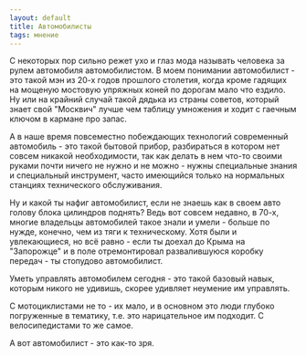 ```yaml
---
layout: default
title: Автомобилисты
tags: мнение
---
```

С некоторых пор сильно режет ухо и глаз мода называть человека за рулем автомобиля автомобилистом. В моем понимании автомобилист - это такой мэн из 20-х годов прошлого столетия, когда кроме гадящих на мощеную мостовую упряжных коней по дорогам мало что ездило. Ну или на крайний случай такой дядька из страны советов, который знает свой "Москвич" лучше чем таблицу умножения и ходит с гаечным ключом в кармане про запас.

А в наше время повсеместно побеждающих технологий современный автомобиль - это такой бытовой прибор, разбираться в котором нет совсем никакой необходимости, так как делать в нем что-то своими руками почти ничего не нужно и не можно - нужны специальные знания и специальный инструмент, часто имеющийся только на нормальных станциях технического обслуживания.

Ну и какой ты нафиг автомобилист, если не знаешь как в своем авто голову блока цилиндров поднять? Ведь вот совсем недавно, в 70-х, многие владельцы автомобилей такое знали и умели - больше по нужде, конечно, чем из тяги к техническому. Хотя были и увлекающиеся, но всё равно - если ты доехал до Крыма на "Запорожце" и в поле отремонтировал развалившуюся коробку передач - ты стопудово автомобилист.

Уметь управлять автомобилем сегодня - это такой базовый навык, которым никого не удивишь, скорее удивляет неумение им управлять.

С мотоциклистами не то - их мало, и в основном это люди глубоко погруженные в тематику, т.е. это нарицательное им подходит. С велосипедистами то же самое.

А вот автомобилист - это как-то зря.